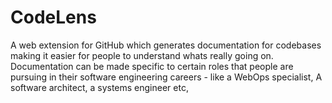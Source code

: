 # CodeLens
A web extension for GitHub which generates documentation for codebases making it easier for people to understand whats really going on. Documentation can be made specific to certain roles that people are pursuing in their software engineering careers - like a WebOps specialist, A software architect, a systems engineer etc,
